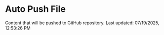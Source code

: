 # Auto Push File

Content that will be pushed to GitHub repository.
Last updated: 07/19/2025, 12:53:26 PM